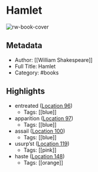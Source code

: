 # Hamlet

![rw-book-cover](https://images-na.ssl-images-amazon.com/images/I/41CvhBspu4L._SL200_.jpg)

## Metadata
- Author: [[William Shakespeare]]
- Full Title: Hamlet
- Category: #books

## Highlights
- entreated ([Location 96](https://readwise.io/to_kindle?action=open&asin=B071WW324R&location=96))
    - Tags: [[blue]] 
- apparition ([Location 97](https://readwise.io/to_kindle?action=open&asin=B071WW324R&location=97))
    - Tags: [[blue]] 
- assail ([Location 100](https://readwise.io/to_kindle?action=open&asin=B071WW324R&location=100))
    - Tags: [[blue]] 
- usurp’st ([Location 119](https://readwise.io/to_kindle?action=open&asin=B071WW324R&location=119))
    - Tags: [[pink]] 
- haste ([Location 148](https://readwise.io/to_kindle?action=open&asin=B071WW324R&location=148))
    - Tags: [[orange]] 
